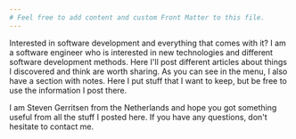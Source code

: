 ```yaml
---
# Feel free to add content and custom Front Matter to this file.
---
```


Interested in software development and everything that comes with it? I am a software engineer who is interested in new technologies and different software development methods. Here I'll post different articles about things I discovered and think are worth sharing. As you can see in the menu, I also have a section with notes. Here I put stuff that I want to keep, but be free to use the information I post there.

I am Steven Gerritsen from the Netherlands and hope you got something useful from all the stuff I posted here. If you have any questions, don't hesitate to contact me.
